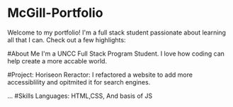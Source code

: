 # McGill-Portfolio 
Welcome to my portfolio! I'm a full stack student passionate about learning all that I can. Check out a few highlights:

#About Me
I'm a UNCC Full Stack Program Student. I love how coding can help create a more accable world.

#Project:
Horiseon Reractor: I refactored a website to add more accessiblility and opitmited it for search engines.

...
#Skills
Languages: HTML,CSS, And basis of JS


